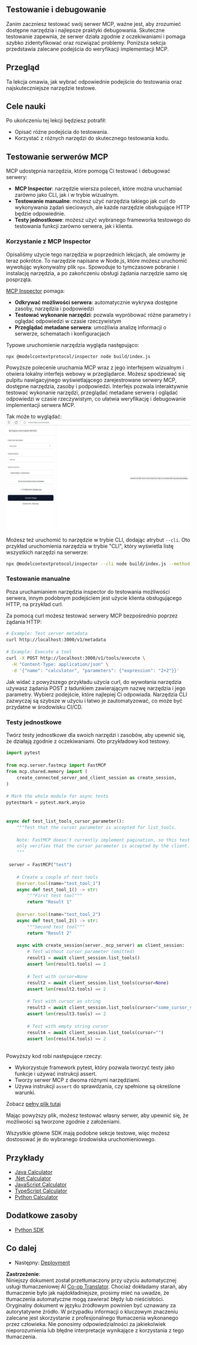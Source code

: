<!--
CO_OP_TRANSLATOR_METADATA:
{
  "original_hash": "e25bc265a51244a7a2d93b3761543a1f",
  "translation_date": "2025-06-12T22:24:43+00:00",
  "source_file": "03-GettingStarted/08-testing/README.md",
  "language_code": "pl"
}
-->
## Testowanie i debugowanie

Zanim zaczniesz testować swój serwer MCP, ważne jest, aby zrozumieć dostępne narzędzia i najlepsze praktyki debugowania. Skuteczne testowanie zapewnia, że serwer działa zgodnie z oczekiwaniami i pomaga szybko zidentyfikować oraz rozwiązać problemy. Poniższa sekcja przedstawia zalecane podejścia do weryfikacji implementacji MCP.

## Przegląd

Ta lekcja omawia, jak wybrać odpowiednie podejście do testowania oraz najskuteczniejsze narzędzie testowe.

## Cele nauki

Po ukończeniu tej lekcji będziesz potrafił:

- Opisać różne podejścia do testowania.
- Korzystać z różnych narzędzi do skutecznego testowania kodu.

## Testowanie serwerów MCP

MCP udostępnia narzędzia, które pomogą Ci testować i debugować serwery:

- **MCP Inspector**: narzędzie wiersza poleceń, które można uruchamiać zarówno jako CLI, jak i w trybie wizualnym.
- **Testowanie manualne**: możesz użyć narzędzia takiego jak curl do wykonywania żądań sieciowych, ale każde narzędzie obsługujące HTTP będzie odpowiednie.
- **Testy jednostkowe**: możesz użyć wybranego frameworka testowego do testowania funkcji zarówno serwera, jak i klienta.

### Korzystanie z MCP Inspector

Opisaliśmy użycie tego narzędzia w poprzednich lekcjach, ale omówmy je teraz pokrótce. To narzędzie napisane w Node.js, które możesz uruchomić wywołując wykonywalny plik `npx`. Spowoduje to tymczasowe pobranie i instalację narzędzia, a po zakończeniu obsługi żądania narzędzie samo się posprząta.

[MCP Inspector](https://github.com/modelcontextprotocol/inspector) pomaga:

- **Odkrywać możliwości serwera**: automatycznie wykrywa dostępne zasoby, narzędzia i podpowiedzi
- **Testować wykonanie narzędzi**: pozwala wypróbować różne parametry i oglądać odpowiedzi w czasie rzeczywistym
- **Przeglądać metadane serwera**: umożliwia analizę informacji o serwerze, schematach i konfiguracjach

Typowe uruchomienie narzędzia wygląda następująco:

```bash
npx @modelcontextprotocol/inspector node build/index.js
```

Powyższe polecenie uruchamia MCP wraz z jego interfejsem wizualnym i otwiera lokalny interfejs webowy w przeglądarce. Możesz spodziewać się pulpitu nawigacyjnego wyświetlającego zarejestrowane serwery MCP, dostępne narzędzia, zasoby i podpowiedzi. Interfejs pozwala interaktywnie testować wykonanie narzędzi, przeglądać metadane serwera i oglądać odpowiedzi w czasie rzeczywistym, co ułatwia weryfikację i debugowanie implementacji serwera MCP.

Tak może to wyglądać: ![Inspector](../../../../translated_images/connect.141db0b2bd05f096fb1dd91273771fd8b2469d6507656c3b0c9df4b3c5473929.pl.png)

Możesz też uruchomić to narzędzie w trybie CLI, dodając atrybut `--cli`. Oto przykład uruchomienia narzędzia w trybie "CLI", który wyświetla listę wszystkich narzędzi na serwerze:

```sh
npx @modelcontextprotocol/inspector --cli node build/index.js --method tools/list
```

### Testowanie manualne

Poza uruchamianiem narzędzia inspector do testowania możliwości serwera, innym podobnym podejściem jest użycie klienta obsługującego HTTP, na przykład curl.

Za pomocą curl możesz testować serwery MCP bezpośrednio poprzez żądania HTTP:

```bash
# Example: Test server metadata
curl http://localhost:3000/v1/metadata

# Example: Execute a tool
curl -X POST http://localhost:3000/v1/tools/execute \
  -H "Content-Type: application/json" \
  -d '{"name": "calculator", "parameters": {"expression": "2+2"}}'
```

Jak widać z powyższego przykładu użycia curl, do wywołania narzędzia używasz żądania POST z ładunkiem zawierającym nazwę narzędzia i jego parametry. Wybierz podejście, które najlepiej Ci odpowiada. Narzędzia CLI zazwyczaj są szybsze w użyciu i łatwo je zautomatyzować, co może być przydatne w środowisku CI/CD.

### Testy jednostkowe

Twórz testy jednostkowe dla swoich narzędzi i zasobów, aby upewnić się, że działają zgodnie z oczekiwaniami. Oto przykładowy kod testowy.

```python
import pytest

from mcp.server.fastmcp import FastMCP
from mcp.shared.memory import (
    create_connected_server_and_client_session as create_session,
)

# Mark the whole module for async tests
pytestmark = pytest.mark.anyio


async def test_list_tools_cursor_parameter():
    """Test that the cursor parameter is accepted for list_tools.

    Note: FastMCP doesn't currently implement pagination, so this test
    only verifies that the cursor parameter is accepted by the client.
    """

 server = FastMCP("test")

    # Create a couple of test tools
    @server.tool(name="test_tool_1")
    async def test_tool_1() -> str:
        """First test tool"""
        return "Result 1"

    @server.tool(name="test_tool_2")
    async def test_tool_2() -> str:
        """Second test tool"""
        return "Result 2"

    async with create_session(server._mcp_server) as client_session:
        # Test without cursor parameter (omitted)
        result1 = await client_session.list_tools()
        assert len(result1.tools) == 2

        # Test with cursor=None
        result2 = await client_session.list_tools(cursor=None)
        assert len(result2.tools) == 2

        # Test with cursor as string
        result3 = await client_session.list_tools(cursor="some_cursor_value")
        assert len(result3.tools) == 2

        # Test with empty string cursor
        result4 = await client_session.list_tools(cursor="")
        assert len(result4.tools) == 2
    
```

Powyższy kod robi następujące rzeczy:

- Wykorzystuje framework pytest, który pozwala tworzyć testy jako funkcje i używać instrukcji assert.
- Tworzy serwer MCP z dwoma różnymi narzędziami.
- Używa instrukcji `assert` do sprawdzania, czy spełnione są określone warunki.

Zobacz [pełny plik tutaj](https://github.com/modelcontextprotocol/python-sdk/blob/main/tests/client/test_list_methods_cursor.py)

Mając powyższy plik, możesz testować własny serwer, aby upewnić się, że możliwości są tworzone zgodnie z założeniami.

Wszystkie główne SDK mają podobne sekcje testowe, więc możesz dostosować je do wybranego środowiska uruchomieniowego.

## Przykłady

- [Java Calculator](../samples/java/calculator/README.md)
- [.Net Calculator](../../../../03-GettingStarted/samples/csharp)
- [JavaScript Calculator](../samples/javascript/README.md)
- [TypeScript Calculator](../samples/typescript/README.md)
- [Python Calculator](../../../../03-GettingStarted/samples/python)

## Dodatkowe zasoby

- [Python SDK](https://github.com/modelcontextprotocol/python-sdk)

## Co dalej

- Następny: [Deployment](/03-GettingStarted/09-deployment/README.md)

**Zastrzeżenie**:  
Niniejszy dokument został przetłumaczony przy użyciu automatycznej usługi tłumaczeniowej AI [Co-op Translator](https://github.com/Azure/co-op-translator). Chociaż dokładamy starań, aby tłumaczenie było jak najdokładniejsze, prosimy mieć na uwadze, że tłumaczenia automatyczne mogą zawierać błędy lub nieścisłości. Oryginalny dokument w języku źródłowym powinien być uznawany za autorytatywne źródło. W przypadku informacji o kluczowym znaczeniu zalecane jest skorzystanie z profesjonalnego tłumaczenia wykonanego przez człowieka. Nie ponosimy odpowiedzialności za jakiekolwiek nieporozumienia lub błędne interpretacje wynikające z korzystania z tego tłumaczenia.